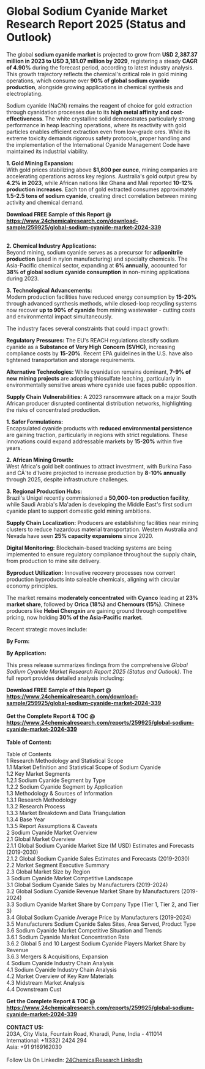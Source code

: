 <h1>Global Sodium Cyanide Market Research Report 2025 (Status and Outlook)</h1><p>The global <strong>sodium cyanide market</strong> is projected to grow from <strong>USD 2,387.37 million in 2023 to USD 3,181.07 million by 2029</strong>, registering a steady <strong>CAGR of 4.90%</strong> during the forecast period, according to latest industry analysis. This growth trajectory reflects the chemical's critical role in gold mining operations, which consume over <strong>90% of global sodium cyanide production</strong>, alongside growing applications in chemical synthesis and electroplating.</p><p>Sodium cyanide (NaCN) remains the reagent of choice for gold extraction through cyanidation processes due to its <strong>high metal affinity and cost-effectiveness</strong>. The white crystalline solid demonstrates particularly strong performance in heap leaching operations, where its reactivity with gold particles enables efficient extraction even from low-grade ores. While its extreme toxicity demands rigorous safety protocols, proper handling and the implementation of the International Cyanide Management Code have maintained its industrial viability.</p><p><strong>1. Gold Mining Expansion:</strong><br>
With gold prices stabilizing above <strong>$1,800 per ounce</strong>, mining companies are accelerating operations across key regions. Australia's gold output grew by <strong>4.2% in 2023</strong>, while African nations like Ghana and Mali reported <strong>10-12% production increases</strong>. Each ton of gold extracted consumes approximately <strong>1.5-2.5 tons of sodium cyanide</strong>, creating direct correlation between mining activity and chemical demand.</p><div><b>Download FREE Sample of this Report @ 
            <a href="https://www.24chemicalresearch.com/download-sample/259925/global-sodium-cyanide-market-2024-339">
            https://www.24chemicalresearch.com/download-sample/259925/global-sodium-cyanide-market-2024-339</a></b></div><br><p><strong>2. Chemical Industry Applications:</strong><br>
Beyond mining, sodium cyanide serves as a precursor for <strong>adiponitrile production</strong> (used in nylon manufacturing) and specialty chemicals. The Asia-Pacific chemical sector, expanding at <strong>6% annually</strong>, accounted for <strong>38% of global sodium cyanide consumption</strong> in non-mining applications during 2023.</p><p><strong>3. Technological Advancements:</strong><br>
Modern production facilities have reduced energy consumption by <strong>15-20%</strong> through advanced synthesis methods, while closed-loop recycling systems now recover <strong>up to 90% of cyanide</strong> from mining wastewater - cutting costs and environmental impact simultaneously.</p><p>The industry faces several constraints that could impact growth:</p><p><strong>Regulatory Pressures:</strong> The EU's REACH regulations classify sodium cyanide as a <strong>Substance of Very High Concern (SVHC)</strong>, increasing compliance costs by <strong>15-20%</strong>. Recent EPA guidelines in the U.S. have also tightened transportation and storage requirements.</p><p><strong>Alternative Technologies:</strong> While cyanidation remains dominant, <strong>7-9% of new mining projects</strong> are adopting thiosulfate leaching, particularly in environmentally sensitive areas where cyanide use faces public opposition.</p><p><strong>Supply Chain Vulnerabilities:</strong> A 2023 ransomware attack on a major South African producer disrupted continental distribution networks, highlighting the risks of concentrated production.</p><p><strong>1. Safer Formulations:</strong><br>
Encapsulated cyanide products with <strong>reduced environmental persistence</strong> are gaining traction, particularly in regions with strict regulations. These innovations could expand addressable markets by <strong>15-20%</strong> within five years.</p><p><strong>2. African Mining Growth:</strong><br>
West Africa's gold belt continues to attract investment, with Burkina Faso and CÃ´te d'Ivoire projected to increase production by <strong>8-10% annually</strong> through 2025, despite infrastructure challenges.</p><p><strong>3. Regional Production Hubs:</strong><br>
Brazil's Unigel recently commissioned a <strong>50,000-ton production facility</strong>, while Saudi Arabia's Ma'aden is developing the Middle East's first sodium cyanide plant to support domestic gold mining ambitions.</p><p><strong>Supply Chain Localization:</strong> Producers are establishing facilities near mining clusters to reduce hazardous material transportation. Western Australia and Nevada have seen <strong>25% capacity expansions</strong> since 2020.</p><p><strong>Digital Monitoring:</strong> Blockchain-based tracking systems are being implemented to ensure regulatory compliance throughout the supply chain, from production to mine site delivery.</p><p><strong>Byproduct Utilization:</strong> Innovative recovery processes now convert production byproducts into saleable chemicals, aligning with circular economy principles.</p><p>The market remains <strong>moderately concentrated</strong> with <strong>Cyanco</strong> leading at <strong>23% market share</strong>, followed by <strong>Orica (18%)</strong> and <strong>Chemours (15%)</strong>. Chinese producers like <strong>Hebei Chengxin</strong> are gaining ground through competitive pricing, now holding <strong>30% of the Asia-Pacific market</strong>.</p><p>Recent strategic moves include:</p><p><strong>By Form:</strong></p><p><strong>By Application:</strong></p><p>This press release summarizes findings from the comprehensive <em>Global Sodium Cyanide Market Research Report 2025 (Status and Outlook)</em>. The full report provides detailed analysis including:</p><div><b>Download FREE Sample of this Report @ 
            <a href="https://www.24chemicalresearch.com/download-sample/259925/global-sodium-cyanide-market-2024-339">
            https://www.24chemicalresearch.com/download-sample/259925/global-sodium-cyanide-market-2024-339</a></b></div><br><div><b>Get the Complete Report & TOC @ 
            <a href="https://www.24chemicalresearch.com/reports/259925/global-sodium-cyanide-market-2024-339">
            https://www.24chemicalresearch.com/reports/259925/global-sodium-cyanide-market-2024-339</a></b></div><br>
            <b>Table of Content:</b><p>Table of Contents<br />
1 Research Methodology and Statistical Scope<br />
1.1 Market Definition and Statistical Scope of Sodium Cyanide<br />
1.2 Key Market Segments<br />
1.2.1 Sodium Cyanide Segment by Type<br />
1.2.2 Sodium Cyanide Segment by Application<br />
1.3 Methodology & Sources of Information<br />
1.3.1 Research Methodology<br />
1.3.2 Research Process<br />
1.3.3 Market Breakdown and Data Triangulation<br />
1.3.4 Base Year<br />
1.3.5 Report Assumptions & Caveats<br />
2 Sodium Cyanide Market Overview<br />
2.1 Global Market Overview<br />
2.1.1 Global Sodium Cyanide Market Size (M USD) Estimates and Forecasts (2019-2030)<br />
2.1.2 Global Sodium Cyanide Sales Estimates and Forecasts (2019-2030)<br />
2.2 Market Segment Executive Summary<br />
2.3 Global Market Size by Region<br />
3 Sodium Cyanide Market Competitive Landscape<br />
3.1 Global Sodium Cyanide Sales by Manufacturers (2019-2024)<br />
3.2 Global Sodium Cyanide Revenue Market Share by Manufacturers (2019-2024)<br />
3.3 Sodium Cyanide Market Share by Company Type (Tier 1, Tier 2, and Tier 3)<br />
3.4 Global Sodium Cyanide Average Price by Manufacturers (2019-2024)<br />
3.5 Manufacturers Sodium Cyanide Sales Sites, Area Served, Product Type<br />
3.6 Sodium Cyanide Market Competitive Situation and Trends<br />
3.6.1 Sodium Cyanide Market Concentration Rate<br />
3.6.2 Global 5 and 10 Largest Sodium Cyanide Players Market Share by Revenue<br />
3.6.3 Mergers & Acquisitions, Expansion<br />
4 Sodium Cyanide Industry Chain Analysis<br />
4.1 Sodium Cyanide Industry Chain Analysis<br />
4.2 Market Overview of Key Raw Materials<br />
4.3 Midstream Market Analysis<br />
4.4 Downstream Cust</p><div><b>Get the Complete Report & TOC @ 
            <a href="https://www.24chemicalresearch.com/reports/259925/global-sodium-cyanide-market-2024-339">
            https://www.24chemicalresearch.com/reports/259925/global-sodium-cyanide-market-2024-339</a></b></div><br><b>CONTACT US:</b><br>
            203A, City Vista, Fountain Road, Kharadi, Pune, India - 411014<br>
            International: +1(332) 2424 294<br>
            Asia: +91 9169162030 <br><br>
            Follow Us On LinkedIn: <a href="https://www.linkedin.com/company/24chemicalresearch/">24ChemicalResearch LinkedIn</a>